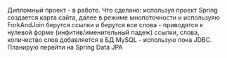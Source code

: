 Дипломный проект - в работе.
Что сделано: используя проект Spring создается карта сайта, далее в режиме мнопоточности и используяю ForkAndJoin берутся ссылки и берутся все слова - приводятся к нулевой форме (инфитив/именительный падеж) 
ссылки, слова, количество слов добавляется в БД MySQL - использую пока JDBC. Планирую перейти на Spring Data JPA
